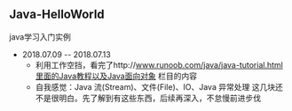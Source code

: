 ## Java-HelloWorld
java学习入门实例

- 2018.07.09 -- 2018.07.13
    - 利用工作空挡，看完了http://www.runoob.com/java/java-tutorial.html里面的Java教程以及Java面向对象 栏目的内容
    - 自我感觉：Java 流(Stream)、文件(File)、IO、Java 异常处理 这几块还不是很明白。先了解到有这些东西，后续再深入，不怠慢前进步伐
